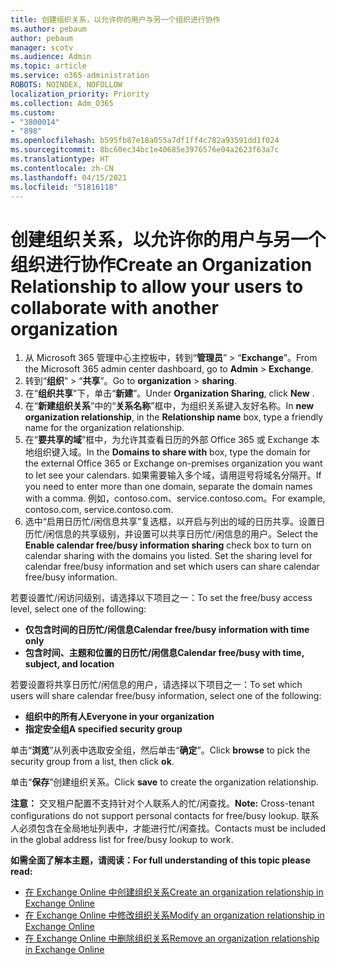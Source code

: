 ```yaml
---
title: 创建组织关系，以允许你的用户与另一个组织进行协作
ms.author: pebaum
author: pebaum
manager: scotv
ms.audience: Admin
ms.topic: article
ms.service: o365-administration
ROBOTS: NOINDEX, NOFOLLOW
localization_priority: Priority
ms.collection: Adm_O365
ms.custom:
- "3800014"
- "898"
ms.openlocfilehash: b595fb87e18a055a7df1ff4c782a93591dd1f024
ms.sourcegitcommit: 8bc60ec34bc1e40685e3976576e04a2623f63a7c
ms.translationtype: HT
ms.contentlocale: zh-CN
ms.lasthandoff: 04/15/2021
ms.locfileid: "51816118"
---
```

# <a name="create-an-organization-relationship-to-allow-your-users-to-collaborate-with-another-organization"></a><span data-ttu-id="c2261-102">创建组织关系，以允许你的用户与另一个组织进行协作</span><span class="sxs-lookup"><span data-stu-id="c2261-102">Create an Organization Relationship to allow your users to collaborate with another organization</span></span>

1. <span data-ttu-id="c2261-103">从 Microsoft 365 管理中心主控板中，转到“**管理员**” > “**Exchange**”。</span><span class="sxs-lookup"><span data-stu-id="c2261-103">From the Microsoft 365 admin center dashboard, go to **Admin** > **Exchange**.</span></span>
2. <span data-ttu-id="c2261-104">转到“**组织**” > “**共享**”。</span><span class="sxs-lookup"><span data-stu-id="c2261-104">Go to **organization** > **sharing**.</span></span>
3. <span data-ttu-id="c2261-105">在“**组织共享**”下，单击“**新建**”。</span><span class="sxs-lookup"><span data-stu-id="c2261-105">Under **Organization Sharing**, click **New** .</span></span>
4. <span data-ttu-id="c2261-106">在“**新建组织关系**”中的“**关系名称**”框中，为组织关系键入友好名称。</span><span class="sxs-lookup"><span data-stu-id="c2261-106">In **new organization relationship**, in the **Relationship name** box, type a friendly name for the organization relationship.</span></span>
5. <span data-ttu-id="c2261-107">在“**要共享的域**”框中，为允许其查看日历的外部 Office 365 或 Exchange 本地组织键入域。</span><span class="sxs-lookup"><span data-stu-id="c2261-107">In the **Domains to share with** box, type the domain for the external Office 365 or Exchange on-premises organization you want to let see your calendars.</span></span> <span data-ttu-id="c2261-108">如果需要输入多个域，请用逗号将域名分隔开。</span><span class="sxs-lookup"><span data-stu-id="c2261-108">If you need to enter more than one domain, separate the domain names with a comma.</span></span> <span data-ttu-id="c2261-109">例如，contoso.com、service.contoso.com。</span><span class="sxs-lookup"><span data-stu-id="c2261-109">For example, contoso.com, service.contoso.com.</span></span>
6. <span data-ttu-id="c2261-p102">选中“启用日历忙/闲信息共享”复选框，以开启与列出的域的日历共享。设置日历忙/闲信息的共享级别，并设置可以共享日历忙/闲信息的用户。</span><span class="sxs-lookup"><span data-stu-id="c2261-p102">Select the **Enable calendar free/busy information sharing** check box to turn on calendar sharing with the domains you listed. Set the sharing level for calendar free/busy information and set which users can share calendar free/busy information.</span></span>  

<span data-ttu-id="c2261-112">若要设置忙/闲访问级别，请选择以下项目之一：</span><span class="sxs-lookup"><span data-stu-id="c2261-112">To set the free/busy access level, select one of the following:</span></span>

- <span data-ttu-id="c2261-113">**仅包含时间的日历忙/闲信息**</span><span class="sxs-lookup"><span data-stu-id="c2261-113">**Calendar free/busy information with time only**</span></span>
- <span data-ttu-id="c2261-114">**包含时间、主题和位置的日历忙/闲信息**</span><span class="sxs-lookup"><span data-stu-id="c2261-114">**Calendar free/busy with time, subject, and location**</span></span>  

 <span data-ttu-id="c2261-115">若要设置将共享日历忙/闲信息的用户，请选择以下项目之一：</span><span class="sxs-lookup"><span data-stu-id="c2261-115">To set which users will share calendar free/busy information, select one of the following:</span></span>

- <span data-ttu-id="c2261-116">**组织中的所有人**</span><span class="sxs-lookup"><span data-stu-id="c2261-116">**Everyone in your organization**</span></span>
- <span data-ttu-id="c2261-117">**指定安全组**</span><span class="sxs-lookup"><span data-stu-id="c2261-117">**A specified security group**</span></span>  

<span data-ttu-id="c2261-118">单击“**浏览**”从列表中选取安全组，然后单击“**确定**”。</span><span class="sxs-lookup"><span data-stu-id="c2261-118">Click **browse** to pick the security group from a list, then click **ok**.</span></span>

<span data-ttu-id="c2261-119">单击“**保存**”创建组织关系。</span><span class="sxs-lookup"><span data-stu-id="c2261-119">Click **save** to create the organization relationship.</span></span>  

<span data-ttu-id="c2261-120">**注意：** 交叉租户配置不支持针对个人联系人的忙/闲查找。</span><span class="sxs-lookup"><span data-stu-id="c2261-120">**Note:** Cross-tenant configurations do not support personal contacts for free/busy lookup.</span></span> <span data-ttu-id="c2261-121">联系人必须包含在全局地址列表中，才能进行忙/闲查找。</span><span class="sxs-lookup"><span data-stu-id="c2261-121">Contacts must be included in the global address list for free/busy lookup to work.</span></span>

<span data-ttu-id="c2261-122">**如需全面了解本主题，请阅读：**</span><span class="sxs-lookup"><span data-stu-id="c2261-122">**For full understanding of this topic please read:**</span></span>

- [<span data-ttu-id="c2261-123">在 Exchange Online 中创建组织关系</span><span class="sxs-lookup"><span data-stu-id="c2261-123">Create an organization relationship in Exchange Online</span></span>](https://docs.microsoft.com/exchange/sharing/organization-relationships/create-an-organization-relationship)
- [<span data-ttu-id="c2261-124">在 Exchange Online 中修改组织关系</span><span class="sxs-lookup"><span data-stu-id="c2261-124">Modify an organization relationship in Exchange Online</span></span>](https://docs.microsoft.com/exchange/sharing/organization-relationships/modify-an-organization-relationship)
- [<span data-ttu-id="c2261-125">在 Exchange Online 中删除组织关系</span><span class="sxs-lookup"><span data-stu-id="c2261-125">Remove an organization relationship in Exchange Online</span></span>](https://docs.microsoft.com/exchange/sharing/organization-relationships/remove-an-organization-relationship)
